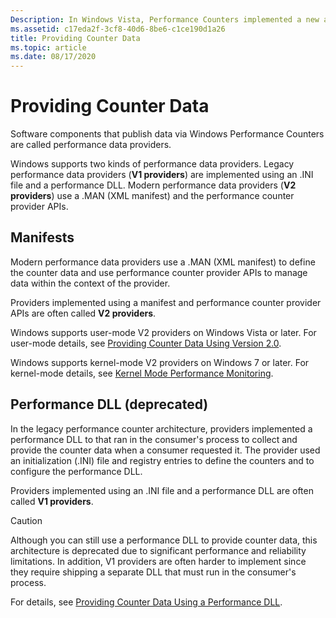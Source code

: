 ```yaml
---
Description: In Windows Vista, Performance Counters implemented a new architecture (version 2.0) for providing counter data.
ms.assetid: c17eda2f-3cf8-40d6-8be6-c1ce190d1a26
title: Providing Counter Data
ms.topic: article
ms.date: 08/17/2020
---
```


# Providing Counter Data

Software components that publish data via Windows Performance Counters are called performance data providers.

Windows supports two kinds of performance data providers. Legacy performance data providers (**V1 providers**) are implemented using an .INI file and a performance DLL. Modern performance data providers (**V2 providers**) use a .MAN (XML manifest) and the performance counter provider APIs.

## Manifests

Modern performance data providers use a .MAN (XML manifest) to define the counter data and use performance counter provider APIs to manage data within the context of the provider.

Providers implemented using a manifest and performance counter provider APIs are often called **V2 providers**.

Windows supports user-mode V2 providers on Windows Vista or later. For user-mode details, see [Providing Counter Data Using Version 2.0](providing-counter-data-using-version-2-0.md).

Windows supports kernel-mode V2 providers on Windows 7 or later. For kernel-mode details, see [Kernel Mode Performance Monitoring](/windows-hardware/drivers/devtest/kernel-mode-performance-monitoring).

## Performance DLL (deprecated)

In the legacy performance counter architecture, providers implemented a performance DLL to that ran in the consumer's process to collect and provide the counter data when a consumer requested it. The provider used an initialization (.INI) file and registry entries to define the counters and to configure the performance DLL.

Providers implemented using an .INI file and a performance DLL are often called **V1 providers**.

> [!CAUTION]
> Although you can still use a performance DLL to provide counter data, this architecture is deprecated due to significant performance and reliability limitations. In addition, V1 providers are often harder to implement since they require shipping a separate DLL that must run in the consumer's process.

For details, see [Providing Counter Data Using a Performance DLL](providing-counter-data-using-a-performance-dll.md).
